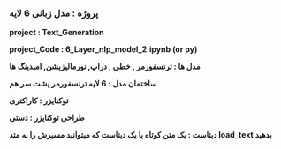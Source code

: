  ### پروژه : مدل زبانی 6 لایه

__project : Text_Generation__

 __project_Code :  6_Layer_nlp_model_2.ipynb  (or py)__

__مدل ها : ترنسفورمر , خطی , دراپ, نورمالیزیشن, امبدینگ ها__

__ساختمان مدل : 6 لایه ترنسفورمر پشت سر هم__

__توکنایزر : کاراکتری__

__طراحی توکنایزر : دستی__

__دیتاست : یک متن کوتاه یا یک دیتاست که میتوانید مسیرش را به متد load_text بدهید__
